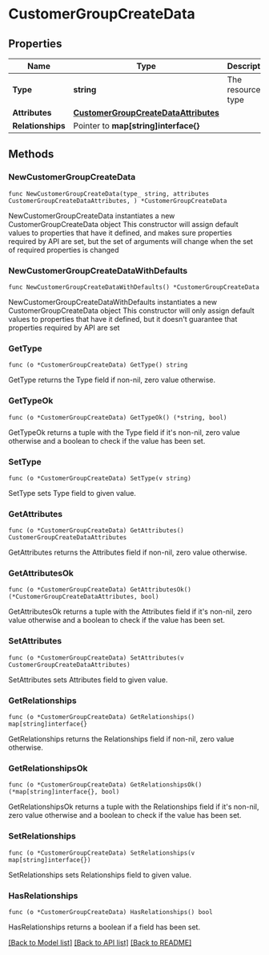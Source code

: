 # CustomerGroupCreateData

## Properties

Name | Type | Description | Notes
------------ | ------------- | ------------- | -------------
**Type** | **string** | The resource&#39;s type | [default to "customer_groups"]
**Attributes** | [**CustomerGroupCreateDataAttributes**](CustomerGroupCreateDataAttributes.md) |  | 
**Relationships** | Pointer to **map[string]interface{}** |  | [optional] 

## Methods

### NewCustomerGroupCreateData

`func NewCustomerGroupCreateData(type_ string, attributes CustomerGroupCreateDataAttributes, ) *CustomerGroupCreateData`

NewCustomerGroupCreateData instantiates a new CustomerGroupCreateData object
This constructor will assign default values to properties that have it defined,
and makes sure properties required by API are set, but the set of arguments
will change when the set of required properties is changed

### NewCustomerGroupCreateDataWithDefaults

`func NewCustomerGroupCreateDataWithDefaults() *CustomerGroupCreateData`

NewCustomerGroupCreateDataWithDefaults instantiates a new CustomerGroupCreateData object
This constructor will only assign default values to properties that have it defined,
but it doesn't guarantee that properties required by API are set

### GetType

`func (o *CustomerGroupCreateData) GetType() string`

GetType returns the Type field if non-nil, zero value otherwise.

### GetTypeOk

`func (o *CustomerGroupCreateData) GetTypeOk() (*string, bool)`

GetTypeOk returns a tuple with the Type field if it's non-nil, zero value otherwise
and a boolean to check if the value has been set.

### SetType

`func (o *CustomerGroupCreateData) SetType(v string)`

SetType sets Type field to given value.


### GetAttributes

`func (o *CustomerGroupCreateData) GetAttributes() CustomerGroupCreateDataAttributes`

GetAttributes returns the Attributes field if non-nil, zero value otherwise.

### GetAttributesOk

`func (o *CustomerGroupCreateData) GetAttributesOk() (*CustomerGroupCreateDataAttributes, bool)`

GetAttributesOk returns a tuple with the Attributes field if it's non-nil, zero value otherwise
and a boolean to check if the value has been set.

### SetAttributes

`func (o *CustomerGroupCreateData) SetAttributes(v CustomerGroupCreateDataAttributes)`

SetAttributes sets Attributes field to given value.


### GetRelationships

`func (o *CustomerGroupCreateData) GetRelationships() map[string]interface{}`

GetRelationships returns the Relationships field if non-nil, zero value otherwise.

### GetRelationshipsOk

`func (o *CustomerGroupCreateData) GetRelationshipsOk() (*map[string]interface{}, bool)`

GetRelationshipsOk returns a tuple with the Relationships field if it's non-nil, zero value otherwise
and a boolean to check if the value has been set.

### SetRelationships

`func (o *CustomerGroupCreateData) SetRelationships(v map[string]interface{})`

SetRelationships sets Relationships field to given value.

### HasRelationships

`func (o *CustomerGroupCreateData) HasRelationships() bool`

HasRelationships returns a boolean if a field has been set.


[[Back to Model list]](../README.md#documentation-for-models) [[Back to API list]](../README.md#documentation-for-api-endpoints) [[Back to README]](../README.md)


